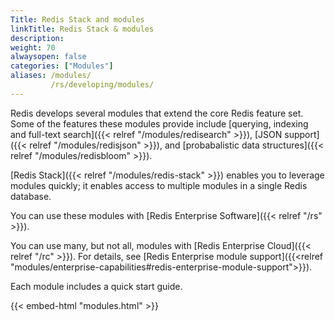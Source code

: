 ```yaml
---
Title: Redis Stack and modules
linkTitle: Redis Stack & modules
description:
weight: 70
alwaysopen: false
categories: ["Modules"]
aliases: /modules/
         /rs/developing/modules/
---
```

Redis develops several modules that extend the core Redis feature set. Some of the features these modules provide include [querying, indexing and full-text search]({{< relref "/modules/redisearch" >}}), [JSON support]({{< relref "/modules/redisjson" >}}), and [probabalistic data structures]({{< relref "/modules/redisbloom" >}}).

[Redis Stack]({{< relref "/modules/redis-stack" >}}) enables you to leverage modules quickly; it enables access to multiple modules in a single Redis database.  

You can use these modules with [Redis Enterprise Software]({{< relref "/rs" >}}).

You can use many, but not all, modules with [Redis Enterprise Cloud]({{< relref "/rc" >}}).  For details, see [Redis Enterprise module support]({{<relref "modules/enterprise-capabilities#redis-enterprise-module-support">}}).

Each module includes a quick start guide.

{{< embed-html "modules.html" >}}
